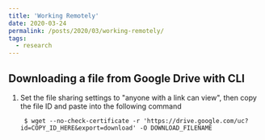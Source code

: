 ```yaml
---
title: 'Working Remotely'
date: 2020-03-24
permalink: /posts/2020/03/working-remotely/
tags:
  - research
---
```


## Downloading a file from Google Drive with CLI

1. Set the file sharing settings to "anyone with a link can view", then copy the file ID and paste into the following command

        $ wget --no-check-certificate -r 'https://drive.google.com/uc?id=COPY_ID_HERE&export=download' -O DOWNLOAD_FILENAME
